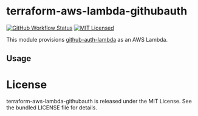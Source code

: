 terraform-aws-lambda-githubauth
=========

[![GitHub Workflow Status](https://img.shields.io/github/actions/workflow/status/armorfret/terraform-aws-lambda-githubauth/build.yml?branch=main)](https://github.com/armorfret/terraform-aws-lambda-githubaumkdih/actions)
[![MIT Licensed](https://img.shields.io/badge/license-MIT-green.svg)](https://tldrlegal.com/license/mit-license)

This module provisions [github-auth-lambda](https://github.com/akerl/github-auth-lambda) as an AWS Lambda.

## Usage

# License

terraform-aws-lambda-githubauth is released under the MIT License. See the bundled LICENSE file for details.
